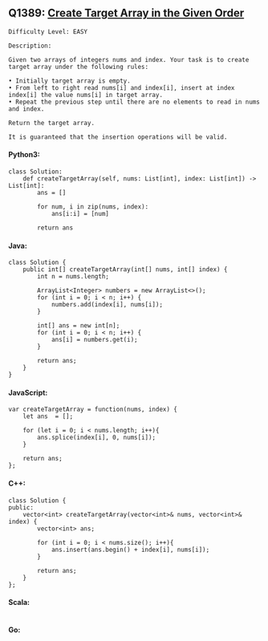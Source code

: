 ## Q1389: [Create Target Array in the Given Order](https://leetcode.com/problems/create-target-array-in-the-given-order/)

```
Difficulty Level: EASY
```

```
Description:

Given two arrays of integers nums and index. Your task is to create target array under the following rules:

• Initially target array is empty.
• From left to right read nums[i] and index[i], insert at index index[i] the value nums[i] in target array.
• Repeat the previous step until there are no elements to read in nums and index.

Return the target array.

It is guaranteed that the insertion operations will be valid.
```

#### Python3:

```
class Solution:
    def createTargetArray(self, nums: List[int], index: List[int]) -> List[int]:
        ans = []

        for num, i in zip(nums, index):
            ans[i:i] = [num]

        return ans
```

#### Java:

```
class Solution {
    public int[] createTargetArray(int[] nums, int[] index) {
        int n = nums.length;

        ArrayList<Integer> numbers = new ArrayList<>();
        for (int i = 0; i < n; i++) {
            numbers.add(index[i], nums[i]);
        }

        int[] ans = new int[n];
        for (int i = 0; i < n; i++) {
            ans[i] = numbers.get(i);
        }

        return ans;
    }
}
```

#### JavaScript:

```
var createTargetArray = function(nums, index) {
    let ans  = [];

    for (let i = 0; i < nums.length; i++){
        ans.splice(index[i], 0, nums[i]);
    }

    return ans;
};
```

#### C++:

```
class Solution {
public:
    vector<int> createTargetArray(vector<int>& nums, vector<int>& index) {
        vector<int> ans;

        for (int i = 0; i < nums.size(); i++){
            ans.insert(ans.begin() + index[i], nums[i]);
        }

        return ans;
    }
};
```

#### Scala:

```

```

#### Go:

```

```